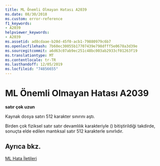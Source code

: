 ```yaml
---
title: ML Önemli Olmayan Hatası A2039
ms.date: 08/30/2018
ms.custom: error-reference
f1_keywords:
- A2039
helpviewer_keywords:
- A2039
ms.assetid: ad8cdaae-b20d-45f0-acb1-79880979c6b7
ms.openlocfilehash: 7b60ec30055b17707439e798dfff5e0678a3d39e
ms.sourcegitcommit: a6d63c07ab9ec251c48bc003ab2933cf01263f19
ms.translationtype: MT
ms.contentlocale: tr-TR
ms.lasthandoff: 12/05/2019
ms.locfileid: "74856655"
---
```

# <a name="ml-nonfatal-error-a2039"></a>ML Önemli Olmayan Hatası A2039

**satır çok uzun**

Kaynak dosya satırı 512 karakter sınırını aştı.

Birden çok fiziksel satır satır devamlılık karakteriyle (\) bitiştirildiği takdirde, sonuçta elde edilen mantıksal satır 512 karakterle sınırlıdır.

## <a name="see-also"></a>Ayrıca bkz.

[ML Hata İletileri](../../assembler/masm/ml-error-messages.md)<br/>